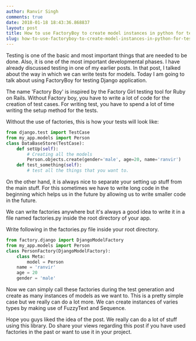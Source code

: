 ```yaml
---
author: Ranvir Singh
comments: true
date: 2018-01-18 18:43:36.868837
layout: post
title: How to use FactoryBoy to create model instances in python for testing
slug: how-to-use-factoryboy-to-create-model-instances-in-python-for-testing
---
```

Testing is one of the basic and most important things that are needed to be done. Also, it is one of the most important developmental phases. I have already discussed testing in one of my earlier posts. In that post, I talked about the way in which we can write tests for models. Today I am going to talk about using FactoryBoy for testing Django application.



The name 'Factory Boy' is inspired by the Factory Girl testing tool for Ruby on Rails. Without Factory boy, you have to write a lot of code for the creation of test cases. For writing test, you have to spend a lot of time writing the setup method for the tests.

Without the use of factories, this is how your tests will look like:

```python
from django.test import TestCase
from my_app.models import Person
class DataBaseStore(TestCase):
    def setUp(self):
        # Creating all the models   
        Person.objects.create(gender='male', age=20, name='ranvir')  
    def test_something(self):
        # test all the things that you want to.
```
 

On the other hand, it is always nice to separate your setting up stuff from the main stuff. For this sometimes we have to write long code in the beginning which helps us in the future by allowing us to write smaller code in the future. 

We can write factories anywhere but it's always a good idea to write it in a file named factories.py inside the root directory of your app.

Write following in the factories.py file inside your root directory.

 
```python
from factory.django import DjangoModelFactory  
from my_app.models import Person  
class PersonFactory(DjangoModelFactory):  
    class Meta:  
        model = Person  
    name = 'ranvir'  
    age = 20  
    gender = 'male'  
```
 

Now we can simply call these factories during the test generation and create as many instances of models as we want to. This is a pretty simple case but we really can do a lot more. We can create instances of varies types by making use of FuzzyText and Sequence.

Hope you guys liked the idea of the post. We really can do a lot of stuff using this library. Do share your views regarding this post if you have used factories in the past or want to use it in your project.

